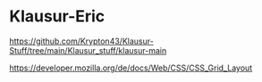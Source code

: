 # Klausur-Eric
https://github.com/Krypton43/Klausur-Stuff/tree/main/Klausur_stuff/klausur-main

https://developer.mozilla.org/de/docs/Web/CSS/CSS_Grid_Layout

